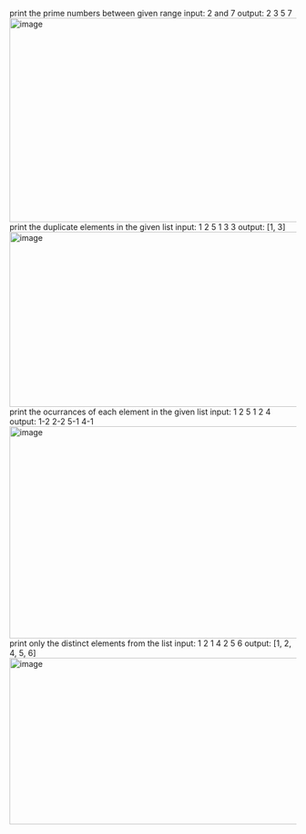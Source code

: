 print the prime numbers between given range    input: 2 and 7     output: 2 3 5 7
<img width="1323" height="358" alt="image" src="https://github.com/user-attachments/assets/f5d0253c-47b6-42b1-b824-474a510831e5" />
print the duplicate elements in the given list   input: 1 2 5 1 3 3     output: [1, 3]
<img width="1300" height="307" alt="image" src="https://github.com/user-attachments/assets/10fafcd8-022f-47cb-ab74-a4b7d798847a" />
print the ocurrances of each element in the given list     input: 1 2 5 1 2 4     output: 1-2
                                                                                          2-2 
                                                                                          5-1
                                                                                          4-1
<img width="1287" height="372" alt="image" src="https://github.com/user-attachments/assets/2f7eb2ec-6905-4679-9c13-60d9305ba193" />
print only the distinct elements from the list           input: 1 2 1 4 2 5 6     output: [1, 2, 4, 5, 6]
<img width="1202" height="292" alt="image" src="https://github.com/user-attachments/assets/1475dfe1-e853-4ad2-849a-b030e65a6094" />
